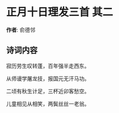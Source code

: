 # 正月十日理发三首  其二

**作者**: 俞德邻

## 诗词内容

寂历劳生叹转蓬，百年强半走西东。

从师谩学屠龙技，报国元无汗马功。

二顷有秋生计足，三杯近卯客愁空。

儿童相见从相笑，两鬓丝丝一老翁。

